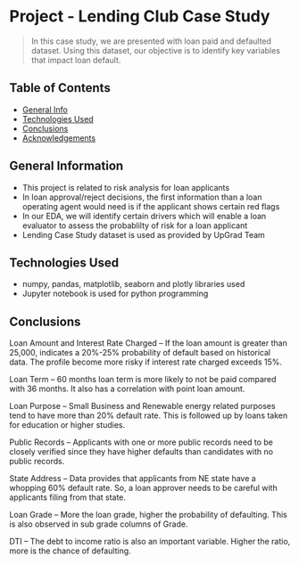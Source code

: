 # Project - Lending Club Case Study
> In this case study, we are presented with loan paid and defaulted dataset. Using this dataset, our objective is to identify key variables that impact loan default.


## Table of Contents
* [General Info](#general-information)
* [Technologies Used](#technologies-used)
* [Conclusions](#conclusions)
* [Acknowledgements](#acknowledgements)


## General Information
- This project is related to risk analysis for loan applicants
- In loan approval/reject decisions, the first information than a loan operating agent would need is if the applicant shows certain red flags
- In our EDA, we will identify certain drivers which will enable a loan evaluator to assess the probablilty of risk for a loan applicant
- Lending Case Study dataset is used as provided by UpGrad Team

## Technologies Used
- numpy, pandas, matplotlib, seaborn and plotly libraries used
- Jupyter notebook is used for python programming


## Conclusions
Loan Amount and Interest Rate Charged – If the loan amount is greater than 25,000, indicates a 20%-25% probability of default based on historical data. The profile become more risky if interest rate charged exceeds 15%.

Loan Term – 60 months loan term is more likely to not be paid compared with 36 months. It also has a correlation with point loan amount.

Loan Purpose – Small Business and Renewable energy related purposes tend to have more than 20% default rate. This is followed up by loans taken for education or higher studies.

Public Records – Applicants with one or more public records need to be closely verified since they have higher defaults than candidates with no public records.

State Address – Data provides that applicants from NE state have a whopping 60% default rate. So, a loan approver needs to be careful with applicants filing from that state.

Loan Grade – More the loan grade, higher the probability of defaulting. This is also observed in sub grade columns of Grade.

DTI – The debt to income ratio is also an important variable. Higher the ratio, more is the chance of defaulting.





